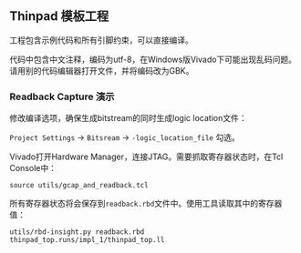 Thinpad 模板工程
---------------

工程包含示例代码和所有引脚约束，可以直接编译。

代码中包含中文注释，编码为utf-8，在Windows版Vivado下可能出现乱码问题。  
请用别的代码编辑器打开文件，并将编码改为GBK。

### Readback Capture 演示

修改编译选项，确保生成bitstream的同时生成logic location文件：

`Project Settings` -> `Bitsream` -> `-logic_location_file` 勾选。


Vivado打开Hardware Manager，连接JTAG。需要抓取寄存器状态时，在Tcl Console中：

`source utils/gcap_and_readback.tcl`

所有寄存器状态将会保存到`readback.rbd`文件中。使用工具读取其中的寄存器值：

`utils/rbd-insight.py readback.rbd thinpad_top.runs/impl_1/thinpad_top.ll`
